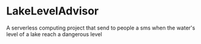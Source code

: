 # LakeLevelAdvisor
A serverless computing project that send to people a sms when the water's level of a lake reach a dangerous level 
